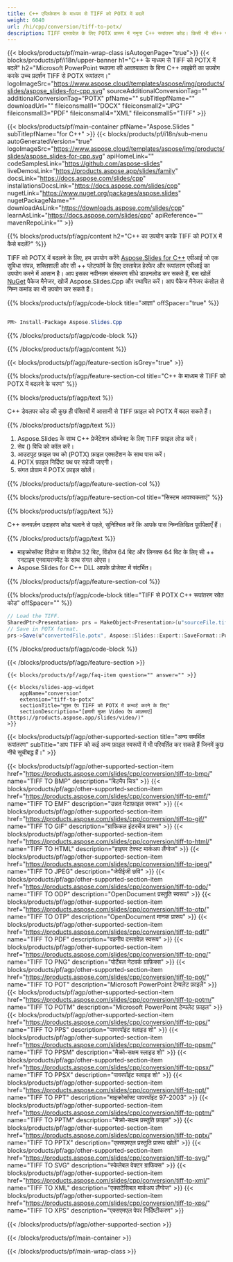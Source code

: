```yaml
---
title: C++ एप्लिकेशन के माध्यम से TIFF को POTX में बदलें
weight: 6040
url: /hi/cpp/conversion/tiff-to-potx/ 
description: TIFF दस्तावेज़ के लिए POTX प्रारूप में नमूना C++ रूपांतरण कोड। किसी भी सी++ एप्लिकेशन में बैच टीआईएफएफ से पीओटीएक्स रूपांतरण के लिए उदाहरण कोड का उपयोग करें।
---
```


{{< blocks/products/pf/main-wrap-class isAutogenPage="true">}}
{{< blocks/products/pf/i18n/upper-banner h1="C++ के माध्यम से TIFF को POTX में बदलें" h2="Microsoft PowerPoint स्थापना की आवश्यकता के बिना C++ लाइब्रेरी का उपयोग करके उच्च प्रदर्शन TIFF से POTX रूपांतरण।" logoImageSrc="https://www.aspose.cloud/templates/aspose/img/products/slides/aspose_slides-for-cpp.svg" sourceAdditionalConversionTag="" additionalConversionTag="POTX" pfName="" subTitlepfName="" downloadUrl="" fileiconsmall1="DOCX" fileiconsmall2="JPG" fileiconsmall3="PDF" fileiconsmall4="XML" fileiconsmall5="TIFF" >}}

{{< blocks/products/pf/main-container pfName="Aspose.Slides " subTitlepfName="for C++" >}}
{{< blocks/products/pf/i18n/sub-menu autoGeneratedVersion="true" logoImageSrc="https://www.aspose.cloud/templates/aspose/img/products/slides/aspose_slides-for-cpp.svg" apiHomeLink="" codeSamplesLink="https://github.com/aspose-slides" liveDemosLink="https://products.aspose.app/slides/family" docsLink="https://docs.aspose.com/slides/cpp" installationsDocsLink="https://docs.aspose.com/slides/cpp" nugetLink="https://www.nuget.org/packages/aspose.slides" nugetPackageName="" downloadAsLink="https://downloads.aspose.com/slides/cpp" learnAsLink="https://docs.aspose.com/slides/cpp" apiReference="" mavenRepoLink="" >}}

{{% blocks/products/pf/agp/content h2="C++ का उपयोग करके TIFF को POTX में कैसे बदलें?" %}}

 TIFF को POTX में बदलने के लिए, हम उपयोग करेंगे
 [Aspose.Slides for C++](https://products.aspose.com/slides/cpp)
 एपीआई जो एक सुविधा संपन्न, शक्तिशाली और सी ++ प्लेटफॉर्म के लिए दस्तावेज़ हेरफेर और रूपांतरण एपीआई का उपयोग करने में आसान है। आप इसका नवीनतम संस्करण सीधे डाउनलोड कर सकते हैं, बस खोलें
 [NuGet](https://www.nuget.org/packages/aspose.slides)
 पैकेज मैनेजर, खोजें
 Aspose.Slides.Cpp
 और स्थापित करें। आप पैकेज मैनेजर कंसोल से निम्न कमांड का भी उपयोग कर सकते हैं।

{{% blocks/products/pf/agp/code-block title="आज्ञा" offSpacer="true" %}}

```cs

PM> Install-Package Aspose.Slides.Cpp

```

{{% /blocks/products/pf/agp/code-block %}}

{{% /blocks/products/pf/agp/content %}}

{{< blocks/products/pf/agp/feature-section isGrey="true" >}}

{{% blocks/products/pf/agp/feature-section-col title="C++ के माध्यम से TIFF को POTX में बदलने के चरण" %}}

{{% blocks/products/pf/agp/text %}}

 C++ डेवलपर कोड की कुछ ही पंक्तियों में आसानी से TIFF फ़ाइल को POTX में बदल सकते हैं।

{{% /blocks/products/pf/agp/text %}}

1. Aspose.Slides के साथ C++ प्रेजेंटेशन ऑब्जेक्ट के लिए TIFF फ़ाइल लोड करें।
1. सेव () विधि को कॉल करें।
1. आउटपुट फ़ाइल पथ को (POTX) फ़ाइल एक्सटेंशन के साथ पास करें।
1. POTX फ़ाइल निर्दिष्ट पथ पर सहेजी जाएगी।
1. संगत प्रोग्राम में POTX फ़ाइल खोलें।

{{% /blocks/products/pf/agp/feature-section-col %}}

{{% blocks/products/pf/agp/feature-section-col title="सिस्टम आवश्यकताएं" %}}

{{% blocks/products/pf/agp/text %}}

 C++ कनवर्ज़न उदाहरण कोड चलाने से पहले, सुनिश्चित करें कि आपके पास निम्नलिखित पूर्वापेक्षाएँ हैं।

{{% /blocks/products/pf/agp/text %}}

- माइक्रोसॉफ्ट विंडोज या विंडोज 32 बिट, विंडोज 64 बिट और लिनक्स 64 बिट के लिए सी ++ रनटाइम एनवायरनमेंट के साथ संगत ओएस।
- Aspose.Slides for C++ DLL आपके प्रोजेक्ट में संदर्भित।

{{% /blocks/products/pf/agp/feature-section-col %}}

{{% blocks/products/pf/agp/code-block title="TIFF से POTX C++ रूपांतरण स्रोत कोड" offSpacer="" %}}

```cs
// Load the TIFF.
SharedPtr<Presentation> prs = MakeObject<Presentation>(u"sourceFile.tiff");
// Save in POTX format.
prs->Save(u"convertedFile.potx", Aspose::Slides::Export::SaveFormat::Potx);

```

{{% /blocks/products/pf/agp/code-block %}}

{{< /blocks/products/pf/agp/feature-section >}}

    {{< blocks/products/pf/agp/faq-item question="" answer="" >}}
 

<!-- aboutfile Starts -->

<!-- aboutfile Ends -->

    {{< blocks/slides-app-widget 
        appName="conversion"
        extension="tiff-to-potx"
        sectionTitle="मुफ्त ऐप TIFF को POTX में कन्वर्ट करने के लिए" 
        sectionDescription="[हमारी मुफ्त Video ऐप आज़माएं](https://products.aspose.app/slides/video/)" 
    >}}
    
{{< blocks/products/pf/agp/other-supported-section title="अन्य समर्थित रूपांतरण" subTitle="आप TIFF को कई अन्य फ़ाइल स्वरूपों में भी परिवर्तित कर सकते हैं जिनमें कुछ नीचे सूचीबद्ध हैं।" >}}

{{< blocks/products/pf/agp/other-supported-section-item href="https://products.aspose.com/slides/cpp/conversion/tiff-to-bmp/" name="TIFF TO BMP" description="बिटमैप चित्र" >}}
{{< blocks/products/pf/agp/other-supported-section-item href="https://products.aspose.com/slides/cpp/conversion/tiff-to-emf/" name="TIFF TO EMF" description="उन्नत मेटाफ़ाइल स्वरूप" >}}
{{< blocks/products/pf/agp/other-supported-section-item href="https://products.aspose.com/slides/cpp/conversion/tiff-to-gif/" name="TIFF TO GIF" description="ग्राफिकल इंटरचेंज प्रारूप" >}}
{{< blocks/products/pf/agp/other-supported-section-item href="https://products.aspose.com/slides/cpp/conversion/tiff-to-html/" name="TIFF TO HTML" description="हाइपर टेक्स्ट मार्कअप लैंग्वेज" >}}
{{< blocks/products/pf/agp/other-supported-section-item href="https://products.aspose.com/slides/cpp/conversion/tiff-to-jpeg/" name="TIFF TO JPEG" description="जेपीईजी छवि" >}}
{{< blocks/products/pf/agp/other-supported-section-item href="https://products.aspose.com/slides/cpp/conversion/tiff-to-odp/" name="TIFF TO ODP" description="OpenDocument प्रस्तुति स्वरूप" >}}
{{< blocks/products/pf/agp/other-supported-section-item href="https://products.aspose.com/slides/cpp/conversion/tiff-to-otp/" name="TIFF TO OTP" description="OpenDocument मानक प्रारूप" >}}
{{< blocks/products/pf/agp/other-supported-section-item href="https://products.aspose.com/slides/cpp/conversion/tiff-to-pdf/" name="TIFF TO PDF" description="वहनीय दस्तावेज़ स्वरूप" >}}
{{< blocks/products/pf/agp/other-supported-section-item href="https://products.aspose.com/slides/cpp/conversion/tiff-to-png/" name="TIFF TO PNG" description="पोर्टेबल नेटवर्क ग्राफ़िक्स" >}}
{{< blocks/products/pf/agp/other-supported-section-item href="https://products.aspose.com/slides/cpp/conversion/tiff-to-pot/" name="TIFF TO POT" description="Microsoft PowerPoint टेम्पलेट फ़ाइलें" >}}
{{< blocks/products/pf/agp/other-supported-section-item href="https://products.aspose.com/slides/cpp/conversion/tiff-to-potm/" name="TIFF TO POTM" description="Microsoft PowerPoint टेम्पलेट फ़ाइल" >}}
{{< blocks/products/pf/agp/other-supported-section-item href="https://products.aspose.com/slides/cpp/conversion/tiff-to-pps/" name="TIFF TO PPS" description="पावरपॉइंट स्लाइड शो" >}}
{{< blocks/products/pf/agp/other-supported-section-item href="https://products.aspose.com/slides/cpp/conversion/tiff-to-ppsm/" name="TIFF TO PPSM" description="मैक्रो-सक्षम स्लाइड शो" >}}
{{< blocks/products/pf/agp/other-supported-section-item href="https://products.aspose.com/slides/cpp/conversion/tiff-to-ppsx/" name="TIFF TO PPSX" description="पावरपॉइंट स्लाइड शो" >}}
{{< blocks/products/pf/agp/other-supported-section-item href="https://products.aspose.com/slides/cpp/conversion/tiff-to-ppt/" name="TIFF TO PPT" description="माइक्रोसॉफ्ट पावरपॉइंट 97-2003" >}}
{{< blocks/products/pf/agp/other-supported-section-item href="https://products.aspose.com/slides/cpp/conversion/tiff-to-pptm/" name="TIFF TO PPTM" description="मैक्रो-सक्षम प्रस्तुति फ़ाइल" >}}
{{< blocks/products/pf/agp/other-supported-section-item href="https://products.aspose.com/slides/cpp/conversion/tiff-to-pptx/" name="TIFF TO PPTX" description="एक्सएमएल प्रस्तुति प्रारूप खोलें" >}}
{{< blocks/products/pf/agp/other-supported-section-item href="https://products.aspose.com/slides/cpp/conversion/tiff-to-svg/" name="TIFF TO SVG" description="स्केलेबल वेक्टर ग्राफिक्स" >}}
{{< blocks/products/pf/agp/other-supported-section-item href="https://products.aspose.com/slides/cpp/conversion/tiff-to-xml/" name="TIFF TO XML" description="एक्सटेंसिबल मार्कअप लैंग्वेज" >}}
{{< blocks/products/pf/agp/other-supported-section-item href="https://products.aspose.com/slides/cpp/conversion/tiff-to-xps/" name="TIFF TO XPS" description="एक्सएमएल पेपर निर्दिष्टीकरण" >}}

{{< /blocks/products/pf/agp/other-supported-section >}}

{{< /blocks/products/pf/main-container >}}
    
{{< /blocks/products/pf/main-wrap-class >}}